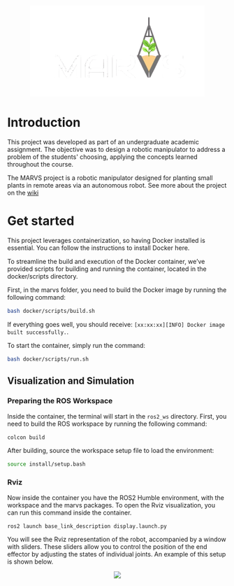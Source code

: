 <p align="center">
  <img src="./docs/images/marvs.png" width="400">
</p>

# Introduction

This project was developed as part of an undergraduate academic assignment. The objective was to design a robotic manipulator to address a problem of the students' choosing, applying the concepts learned throughout the course.

The MARVS project is a robotic manipulator designed for planting small plants in remote areas via an autonomous robot. See more about the project on the [wiki](https://github.com/Playergeek181/marvs/wiki)

# Get started

This project leverages containerization, so having Docker installed is essential. You can follow the instructions to install Docker here.

To streamline the build and execution of the Docker container, we’ve provided scripts for building and running the container, located in the docker/scripts directory.

First, in the marvs folder, you need to build the Docker image by running the following command:

```bash
bash docker/scripts/build.sh
```
If everything goes well, you should receive: ```[xx:xx:xx][INFO] Docker image built successfully.```.

To start the container, simply run the command:

```bash
bash docker/scripts/run.sh
```

## Visualization and Simulation

### Preparing the ROS Workspace

Inside the container, the terminal will start in the `ros2_ws` directory. First, you need to build the ROS workspace by running the following command:

```bash
colcon build
```

After building, source the workspace setup file to load the environment:

```bash
source install/setup.bash
```

### Rviz

Now inside the container you have the ROS2 Humble environment, with the workspace and the marvs packages. To open the Rviz visualization, you can run this command inside the container.

```bash
ros2 launch base_link_description display.launch.py
```

You will see the Rviz representation of the robot, accompanied by a window with sliders. These sliders allow you to control the position of the end effector by adjusting the states of individual joints. An example of this setup is shown below.

<p align="center">
  <img src="./docs/images/Rviz.jpeg" width="750">
</p>
